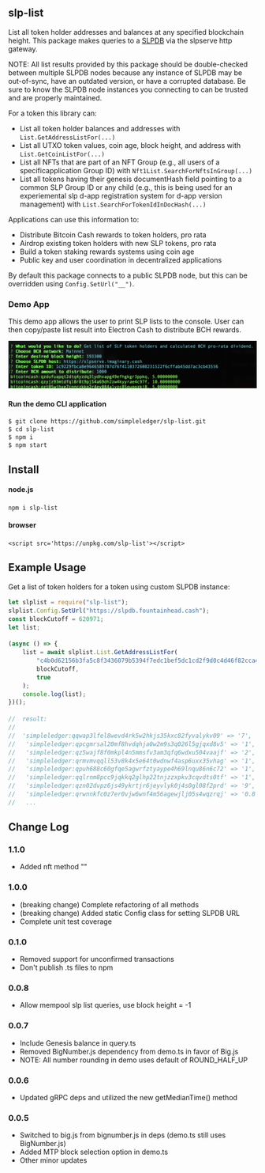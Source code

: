 ## slp-list

List all token holder addresses and balances at any specified blockchain height.  This package makes queries to a [SLPDB](https://github.com/simpleledger/SLPDB) via the slpserve http gateway.

NOTE: All list results provided by this package should be double-checked between multiple SLPDB nodes because any instance of SLPDB may be out-of-sync, have an outdated version, or have a corrupted database.  Be sure to know the SLPDB node instances you connecting to can be trusted and are properly maintained.

For a token this library can:

* List all token holder balances and addresses with `List.GetAddressListFor(...)`
* List all UTXO token values, coin age, block height, and address with `List.GetCoinListFor(...)`
* List all NFTs that are part of an NFT Group (e.g., all users of a specificapplication Group ID) with `Nft1List.SearchForNftsInGroup(...)`
* List all tokens having their genesis documentHash field pointing to a common SLP Group ID or any child (e.g., this is being used for an experiemental slp d-app registration system for d-app version management) with `List.SearchForTokenIdInDocHash(...)`

Applications can use this information to:

* Distribute Bitcoin Cash rewards to token holders, pro rata
* Airdrop existing token holders with new SLP tokens, pro rata
* Build a token staking rewards systems using coin age
* Public key and user coordination in decentralized applications

By default this package connects to a public SLPDB node, but this can be overridden using `Config.SetUrl("__")`.



### Demo App

This demo app allows the user to print SLP lists to the console. User can then copy/paste list result into Electron Cash to distribute BCH rewards.

![demo image](./demo.png)


#### Run the demo CLI application
```
$ git clone https://github.com/simpleledger/slp-list.git
$ cd slp-list
$ npm i
$ npm start
```



## Install 

#### node.js

`npm i slp-list`

#### browser

```<script src='https://unpkg.com/slp-list'></script>```



## Example Usage

Get a list of token holders for a token using custom SLPDB instance:

```ts
let slplist = require("slp-list");
slplist.Config.SetUrl("https://slpdb.fountainhead.cash");
const blockCutoff = 620971;
let list;

(async () => {
    list = await slplist.List.GetAddressListFor(
        "c4b0d62156b3fa5c8f3436079b5394f7edc1bef5dc1cd2f9d0c4d46f82cca479",
        blockCutoff,
        true
    );
    console.log(list);
})();

//  result:
// 
//  'simpleledger:qqwap3lfel8wevd4rk5w2hkjs35kxc82fyvalykv09' => '7',
//   'simpleledger:qpcgmrsal20mf8hvdqhja0w2m9s3q026l5gjqxd8v5' => '1',
//   'simpleledger:qz5wajf8f0mkpl4n5mmsfv3am3qfq6wdxu504vaajf' => '2',
//   'simpleledger:qrmvmvqqll53v8k4x5e64t0wdnwf4asp6uxx35vhag' => '1',
//   'simpleledger:qpuh688c60gfqe5agwrfztyaype4h69lnqu86n6c72' => '1',
//   'simpleledger:qqlrnm8pcc9jqkkq2glhp22tnjzzxpkv3cqvdts0tf' => '1',
//   'simpleledger:qzn02dvpz6js49ykrtjr6jeyvlyk0j4s0gl08f2prd' => '9',
//   'simpleledger:qrwnnkfc0z7er0vjw6wnf4m56agewjlj05s4wqzrqj' => '0.8'
//   ...
```

## Change Log

### 1.1.0
- Added nft method ""

### 1.0.0
- (breaking change) Complete refactoring of all methods
- (breaking change) Added static Config class for setting SLPDB URL
- Complete unit test coverage

### 0.1.0
- Removed support for unconfirmed transactions
- Don't publish .ts files to npm

### 0.0.8
- Allow mempool slp list queries, use block height = -1

### 0.0.7
- Include Genesis balance in query.ts
- Removed BigNumber.js dependency from demo.ts in favor of Big.js 
- NOTE: All number rounding in demo uses default of ROUND_HALF_UP

### 0.0.6
- Updated gRPC deps and utilized the new getMedianTime() method

### 0.0.5
- Switched to big.js from bignumber.js in deps (demo.ts still uses BigNumber.js)
- Added MTP block selection option in demo.ts
- Other minor updates
